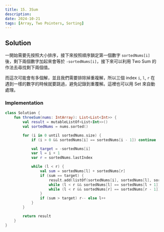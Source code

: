 ```yaml
---
title: 15. 3Sum
description:
date: 2024-10-21
tags: [Array, Two Pointers, Sorting]
---
```


## Solution

一開始需要先按照大小排序，接下來按照順序鎖定第一個數字 `sortedNums[i]` 後，剩下兩個數字加起來會等於 `-sortedNums[i]`，接下來可以利用 Two Sum 的作法去尋找剩下兩個值。

而這次可能會有多個解，並且我們需要排除掉重複解，所以三個 index `i`, `l`, `r` 在遇到一樣的數字的時候就要跳過，避免記錄到重覆解。這裡也可以用 Set 來自動處理。

### Implementation

```kotlin
class Solution {
    fun threeSum(nums: IntArray): List<List<Int>> {
        val result = mutableListOf<List<Int>>()
        val sortedNums = nums.sorted()

        for (i in 0 until sortedNums.size) {
            if (i > 0 && sortedNums[i] == sortedNums[i - 1]) continue

            val target = -sortedNums[i]
            var l = i + 1
            var r = sortedNums.lastIndex

            while (l < r) {
                val sum = sortedNums[l] + sortedNums[r]
                if (sum == target) {
                    result.add(listOf(sortedNums[i], sortedNums[l], sortedNums[r]))
                    while (l < r && sortedNums[l] == sortedNums[l + 1]) l++
                    while (l < r && sortedNums[r] == sortedNums[r - 1]) r--
                }
                if (sum > target) r-- else l++
            }
        }

        return result
    }
}
```
